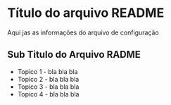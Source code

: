 # Título do arquivo README

Aqui jas as informações do arquivo de configuração

## Sub Titulo do Arquivo RADME 

- Topico 1 - bla bla bla 
- Topico 2 - bla bla bla 
- Topico 3 - bla bla bla 
- Topico 4 - bla bla bla 
